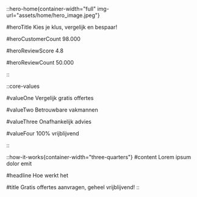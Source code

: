::hero-home{container-width="full" img-url="assets/home/hero_image.jpeg"}

#heroTitle
Kies je klus, vergelijk en bespaar!

#heroCustomerCount
98.000

#heroReviewScore
4.8

#heroReviewCount
50.000

::

::core-values

#valueOne
Vergelijk gratis offertes

#valueTwo
Betrouwbare vakmannen

#valueThree
Onafhankelijk advies

#valueFour
100% vrijblijvend

::

::how-it-works{container-width="three-quarters"}
#content
Lorem ipsum dolor emit

#headline
Hoe werkt het

#title
Gratis offertes aanvragen, geheel vrijblijvend!
::

[//]: # ()

[//]: # (::popular-products)

[//]: # (#title)

[//]: # (Populaire producten)

[//]: # ()

[//]: # (#content)

[//]: # (:::popular-products-column)

[//]: # (#product)

[//]: # (Lorem ipsum)

[//]: # ()

[//]: # (#button)

[//]: # (Meer weten)

[//]: # (:::)

[//]: # ()

[//]: # (:::popular-products-column)

[//]: # (#product)

[//]: # (Lorem ipsum)

[//]: # ()

[//]: # (#button)

[//]: # (Meer weten)

[//]: # (:::)

[//]: # ()

[//]: # (:::popular-products-column)

[//]: # (#product)

[//]: # (Lorem ipsum)

[//]: # ()

[//]: # (#button)

[//]: # (Meer weten)

[//]: # (:::)

[//]: # ()

[//]: # (:::popular-products-column)

[//]: # (#product)

[//]: # (Lorem ipsum)

[//]: # ()

[//]: # (#button)

[//]: # (Meer weten)

[//]: # (:::)

[//]: # ()

[//]: # (:::popular-products-column)

[//]: # (#product)

[//]: # (Lorem ipsum)

[//]: # ()

[//]: # (#button)

[//]: # (Meer weten)

[//]: # (:::)

[//]: # (::)

[//]: # ()

[//]: # (::who-are-we)

[//]: # (---)

[//]: # (container-width: two-thirds)

[//]: # (img-alt: test test test)

[//]: # (img-src: assets/home/photo_1.jpeg)

[//]: # (---)

[//]: # (#title)

[//]: # (Wie is Offertevergelijker?)

[//]: # ()

[//]: # (#introduction)

[//]: # (Vergelijken doen we allemaal en altijd. Of het nou gaat om het kiezen van de juiste avocado, de leukste vakantie of het beste bedrijf voor jouw klus.)

[//]: # ()

[//]: # (#content)

[//]: # (Via Offertevergelijker vraag je vrijblijvend offertes aan van bedrijven die bij jou in de regio actief zijn. Door de offertes met elkaar te vergelijken, ontdek je eenvoudig de verschillen op het gebied van prijs, ervaring en garantie. Zo vind je gemakkelijk het bedrijf dat bij jou past en bespaar je vaak ook nog eens veel geld!)

[//]: # (::)

[//]: # ()

[//]: # (::customer-reviews)

[//]: # (#headline)

[//]: # (Vertrouwd door 500+ klanten)

[//]: # ()

[//]: # (#title)

[//]: # (Wat klanten van Offertevergelijker vinden)

[//]: # (::)

[//]: # ()

[//]: # (::blog-posts)

[//]: # (#headline)

[//]: # (Tips & artikelen)

[//]: # ()

[//]: # (#title)

[//]: # (Interessante artikelen vol handige informatie)

[//]: # (::)

[//]: # ()

[//]: # (::register-as-specialist)

[//]: # (---)

[//]: # (container-width: third)

[//]: # (img-url: assets/specialist_bg.jpg)

[//]: # (---)

[//]: # (#title)

[//]: # (Ben je zelf een vakspecialist?)

[//]: # ()

[//]: # (#content)

[//]: # (Je kunt je bij ons aanmelden als vakspecialist! Er zijn tienduizenden gebruikers die dagelijks meerdere offertes vergelijken. Meld je aan en ontvang opdrachten aan de lopende band!)

[//]: # (::)
